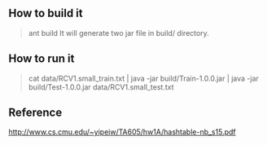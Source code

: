 ## How to build it
> ant build
It will generate two jar file in build/ directory. 

## How to run it
> cat data/RCV1.small_train.txt | java -jar build/Train-1.0.0.jar | java -jar build/Test-1.0.0.jar data/RCV1.small_test.txt

## Reference
http://www.cs.cmu.edu/~yipeiw/TA605/hw1A/hashtable-nb_s15.pdf